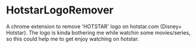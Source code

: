 # HotstarLogoRemover
A chrome extension to remove 'HOTSTAR' logo on hotstar.com (Disney+ Hotstar). The logo is kinda bothering me while watchin some movies/series, so this could help me to get enjoy watching on hotstar.
